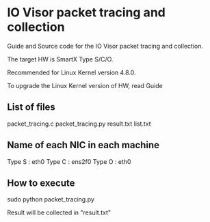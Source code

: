 # IO Visor packet tracing and collection
Guide and Source code for the IO Visor packet tracing and collection.

The target HW is SmartX Type S/C/O.

Recommended for Linux Kernel version 4.8.0.

To upgrade the Linux Kernel version of HW, read Guide

## List of files

packet_tracing.c
packet_tracing.py
result.txt
list.txt

## Name of each NIC in each machine

Type S : eth0
Type C : ens2f0
Type O : eth0


## How to execute

sudo python packet_tracing.py


Result will be collected in "result.txt"
